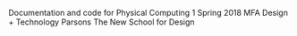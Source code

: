 Documentation and code for Physical Computing 1 Spring 2018
MFA Design + Technology Parsons The New School for Design
